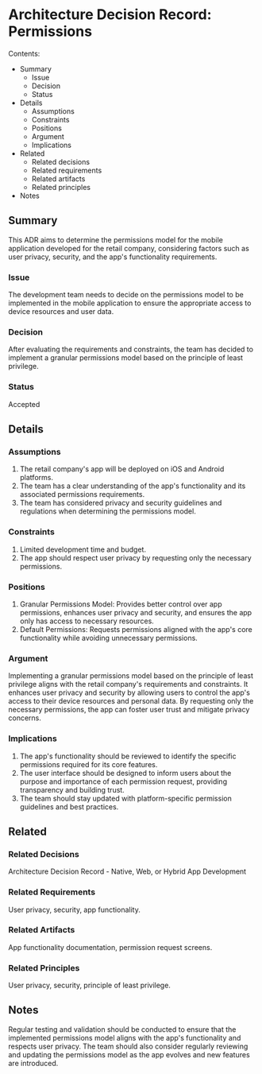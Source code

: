 # Architecture Decision Record: Permissions

Contents:

- Summary
    - Issue
    - Decision
    - Status
- Details
    - Assumptions
    - Constraints
    - Positions
    - Argument
    - Implications
- Related
    - Related decisions
    - Related requirements
    - Related artifacts
    - Related principles
- Notes

## Summary
This ADR aims to determine the permissions model for the mobile application developed for the retail company, considering factors such as user privacy, security, and the app's functionality requirements.

### Issue
The development team needs to decide on the permissions model to be implemented in the mobile application to ensure the appropriate access to device resources and user data.

### Decision
After evaluating the requirements and constraints, the team has decided to implement a granular permissions model based on the principle of least privilege.

### Status
Accepted

## Details

### Assumptions
1. The retail company's app will be deployed on iOS and Android platforms.
2. The team has a clear understanding of the app's functionality and its associated permissions requirements.
3. The team has considered privacy and security guidelines and regulations when determining the permissions model.

### Constraints
1. Limited development time and budget.
2. The app should respect user privacy by requesting only the necessary permissions.

### Positions
1. Granular Permissions Model: Provides better control over app permissions, enhances user privacy and security, and ensures the app only has access to necessary resources.
2. Default Permissions: Requests permissions aligned with the app's core functionality while avoiding unnecessary permissions.

### Argument
Implementing a granular permissions model based on the principle of least privilege aligns with the retail company's requirements and constraints. It enhances user privacy and security by allowing users to control the app's access to their device resources and personal data. By requesting only the necessary permissions, the app can foster user trust and mitigate privacy concerns.

### Implications
1. The app's functionality should be reviewed to identify the specific permissions required for its core features.
2. The user interface should be designed to inform users about the purpose and importance of each permission request, providing transparency and building trust.
3. The team should stay updated with platform-specific permission guidelines and best practices.

## Related

### Related Decisions
Architecture Decision Record - Native, Web, or Hybrid App Development

### Related Requirements
User privacy, security, app functionality.

### Related Artifacts
App functionality documentation, permission request screens.

### Related Principles
User privacy, security, principle of least privilege.

## Notes
Regular testing and validation should be conducted to ensure that the implemented permissions model aligns with the app's functionality and respects user privacy. The team should also consider regularly reviewing and updating the permissions model as the app evolves and new features are introduced.